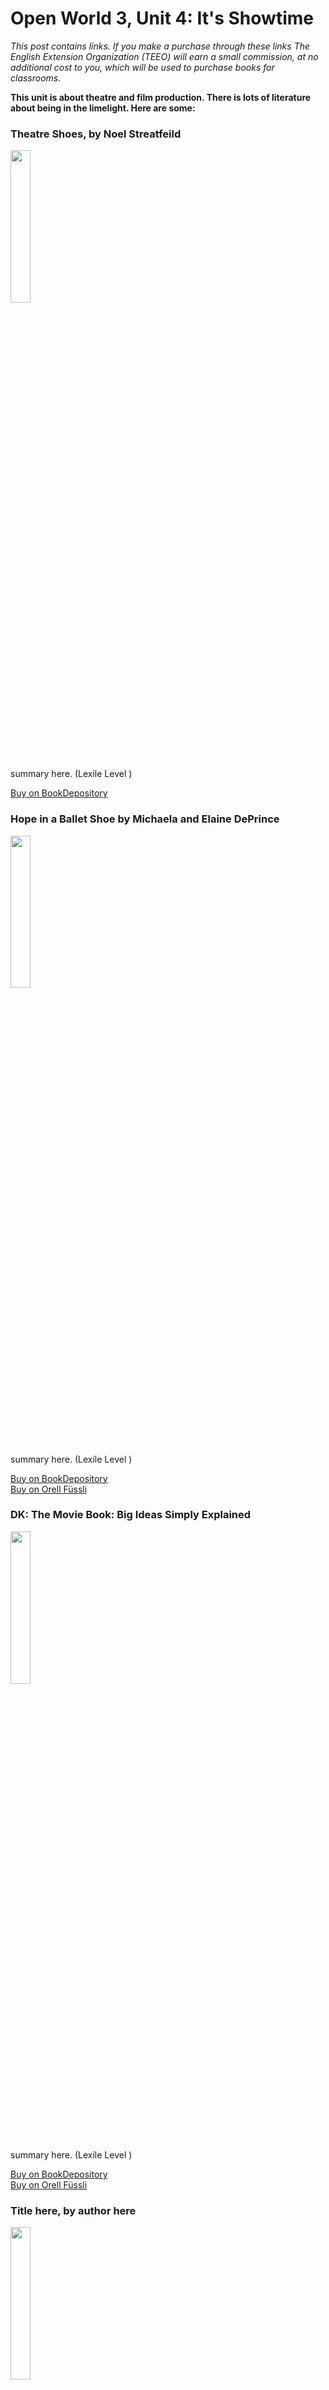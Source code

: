 
# Open World 3, Unit 4: It's Showtime
*This post contains links. If you make a purchase through these links The English Extension Organization (TEEO) will earn a small commission, at no additional cost to you, which will be used to purchase books for classrooms.*

**This unit is about theatre and film production.  There is lots of literature about being in the limelight.  Here are some:** 

### Theatre Shoes, by Noel Streatfeild

<img src="https://imgur.com/ZFaHybq.png" width="25%" />

summary here.  (Lexile Level     )

<a href="https://www.bookdepository.com/Theater-Shoes-Noel-Streatfeild/9780679854340?ref=grid-view&qid=1674667051322&sr=1-5" rel="nofollow"> Buy on BookDepository</a>  


### Hope in a Ballet Shoe by Michaela and Elaine DePrince

<img src="https://imgur.com/WJZiPDH.png" width="25%" />

summary here.  (Lexile Level     )

<a href="https://www.bookdepository.com/Hope-Ballet-Shoe-Michaela-DePrince/9780571314478?ref=grid-view&qid=1674667169661&sr=1-1" rel="nofollow"> Buy on BookDepository</a>  
<a href="https://www.orellfuessli.ch/shop/home/artikeldetails/A1033451881" rel="nofollow">Buy on Orell Füssli</a> 

### DK: The Movie Book: Big Ideas Simply Explained

<img src="https://imgur.com/sLxjnQb.png" width="25%" />

summary here.  (Lexile Level     )

<a href="https://www.bookdepository.com/Movie-Book-DK/9780241188026?ref=grid-view&qid=1674667346954&sr=1-1" rel="nofollow"> Buy on BookDepository</a>  
<a href="https://www.orellfuessli.ch/shop/home/artikeldetails/A1055251449" rel="nofollow">Buy on Orell Füssli</a> 


### Title here, by author here

<img src="imgurlinkhere.png" width="25%" />

summary here.  (Lexile Level     )

<a href="bookdepository link here" rel="nofollow"> Buy on BookDepository</a>  
<a href="orell fussli link here" rel="nofollow">Buy on Orell Füssli</a> 


### Title here, by author here

<img src="imgurlinkhere.png" width="25%" />

summary here.  (Lexile Level     )

<a href="bookdepository link here" rel="nofollow"> Buy on BookDepository</a>  
<a href="orell fussli link here" rel="nofollow">Buy on Orell Füssli</a> 

<!--stackedit_data:
eyJoaXN0b3J5IjpbLTYyODYxMTIxNCwtMTUwNDYzMjI3NCw4MD
M1Nzg1MzMsMTYyMzM3MTY5Nl19
-->